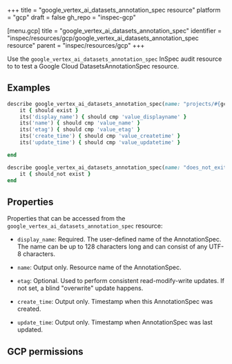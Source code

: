 +++
title = "google_vertex_ai_datasets_annotation_spec resource"
platform = "gcp"
draft = false
gh_repo = "inspec-gcp"

[menu.gcp]
title = "google_vertex_ai_datasets_annotation_spec"
identifier = "inspec/resources/gcp/google_vertex_ai_datasets_annotation_spec resource"
parent = "inspec/resources/gcp"
+++

Use the `google_vertex_ai_datasets_annotation_spec` InSpec audit resource to to test a Google Cloud DatasetsAnnotationSpec resource.

## Examples

```ruby
describe google_vertex_ai_datasets_annotation_spec(name: "projects/#{gcp_project_id}/locations/#{datasets_annotation_spec['region']}/datasets/#{datasets_annotation_spec['dataset']}/annotationSpecs/#{datasets_annotation_spec['name']}", region: ' value_region') do
	it { should exist }
	its('display_name') { should cmp 'value_displayname' }
	its('name') { should cmp 'value_name' }
	its('etag') { should cmp 'value_etag' }
	its('create_time') { should cmp 'value_createtime' }
	its('update_time') { should cmp 'value_updatetime' }

end

describe google_vertex_ai_datasets_annotation_spec(name: "does_not_exit", region: ' value_region') do
	it { should_not exist }
end
```

## Properties

Properties that can be accessed from the `google_vertex_ai_datasets_annotation_spec` resource:


  * `display_name`: Required. The user-defined name of the AnnotationSpec. The name can be up to 128 characters long and can consist of any UTF-8 characters.

  * `name`: Output only. Resource name of the AnnotationSpec.

  * `etag`: Optional. Used to perform consistent read-modify-write updates. If not set, a blind "overwrite" update happens.

  * `create_time`: Output only. Timestamp when this AnnotationSpec was created.

  * `update_time`: Output only. Timestamp when AnnotationSpec was last updated.


## GCP permissions
